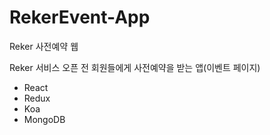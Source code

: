 # RekerEvent-App

Reker 사전예약 웹

Reker 서비스 오픈 전 회원들에게 사전예약을 받는 앱(이벤트 페이지)

- React
- Redux
- Koa
- MongoDB
